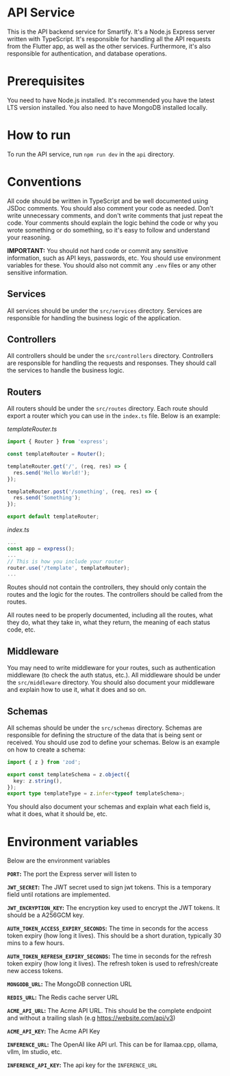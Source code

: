 # API Service

This is the API backend service for Smartify. It's a Node.js Express server written with TypeScript. It's responsible for handling all the API requests from the Flutter app, as well as the other services. Furthermore, it's also responsible for authentication, and database operations.

# Prerequisites

You need to have Node.js installed. It's recommended you have the latest LTS version installed. You also need to have MongoDB installed locally.

# How to run

To run the API service, run `npm run dev` in the `api` directory.

# Conventions

All code should be written in TypeScript and be well documented using JSDoc comments. You should also comment your code as needed. Don't write unnecessary comments, and don't write comments that just repeat the code. Your comments should explain the logic behind the code or why you wrote something or do something, so it's easy to follow and understand your reasoning.

**IMPORTANT:** You should not hard code or commit any sensitive information, such as API keys, passwords, etc. You should use environment variables for these. You should also not commit any `.env` files or any other sensitive information.

## Services

All services should be under the `src/services` directory. Services are responsible for handling the business logic of the application.

## Controllers

All controllers should be under the `src/controllers` directory. Controllers are responsible for handling the requests and responses. They should call the services to handle the business logic.

## Routers

All routers should be under the `src/routes` directory. Each route should export a router which you can use in the `index.ts` file. Below is an example:

_templateRouter.ts_

```typescript
import { Router } from 'express';

const templateRouter = Router();

templateRouter.get('/', (req, res) => {
  res.send('Hello World!');
});

templateRouter.post('/something', (req, res) => {
  res.send('Something');
});

export default templateRouter;
```

_index.ts_

```typescript
...
const app = express();
...
// This is how you include your router
router.use('/template', templateRouter);
...
```

Routes should not contain the controllers, they should only contain the routes and the logic for the routes. The controllers should be called from the routes.

All routes need to be properly documented, including all the routes, what they do, what they take in, what they return, the meaning of each status code, etc.

## Middleware

You may need to write middleware for your routes, such as authentication middleware (to check the auth status, etc.). All middleware should be under the `src/middleware` directory. You should also document your middleware and explain how to use it, what it does and so on.

## Schemas

All schemas should be under the `src/schemas` directory. Schemas are responsible for defining the structure of the data that is being sent or received. You should use zod to define your schemas. Below is an example on how to create a schema:

```typescript
import { z } from 'zod';

export const templateSchema = z.object({
  key: z.string(),
});
export type templateType = z.infer<typeof templateSchema>;
```

You should also document your schemas and explain what each field is, what it does, what it should be, etc.

# Environment variables

Below are the environment variables

**`PORT`:** The port the Express server will listen to

**`JWT_SECRET`:** The JWT secret used to sign jwt tokens. This is a temporary
field until rotations are implemented.

**`JWT_ENCRYPTION_KEY`:** The encryption key used to encrypt the JWT tokens. It should be a A256GCM key.

**`AUTH_TOKEN_ACCESS_EXPIRY_SECONDS`:** The time in seconds for the access token expiry (how long it lives). This should be a short duration, typically 30 mins to a few hours.

**`AUTH_TOKEN_REFRESH_EXPIRY_SECONDS`:** The time in seconds for the refresh token expiry (how long it lives). The refresh token is used to refresh/create new access tokens.

**`MONGODB_URL`:** The MongoDB connection URL

**`REDIS_URL`:** The Redis cache server URL

**`ACME_API_URL`:** The Acme API URL. This should be the complete endpoint and
without a trailing slash (e.g https://website.com/api/v3)

**`ACME_API_KEY`:** The Acme API Key

**`INFERENCE_URL`:** The OpenAI like API url. This can be for llamaa.cpp, ollama, vllm, lm studio, etc.

**`INFERENCE_API_KEY`:** The api key for the `INFERENCE_URL`
